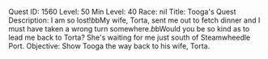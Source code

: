 Quest ID: 1560
Level: 50
Min Level: 40
Race: nil
Title: Tooga's Quest
Description: I am so lost!$b$bMy wife, Torta, sent me out to fetch dinner and I must have taken a wrong turn somewhere.$b$bWould you be so kind as to lead me back to Torta? She's waiting for me just south of Steamwheedle Port.
Objective: Show Tooga the way back to his wife, Torta.
